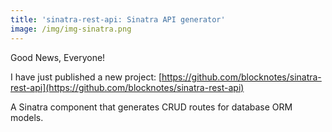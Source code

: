 ```yaml
---
title: 'sinatra-rest-api: Sinatra API generator'
image: /img/img-sinatra.png
---
```


Good News, Everyone!

I have just published a new project: [https://github.com/blocknotes/sinatra-rest-api](https://github.com/blocknotes/sinatra-rest-api)

A Sinatra component that generates CRUD routes for database ORM models.
